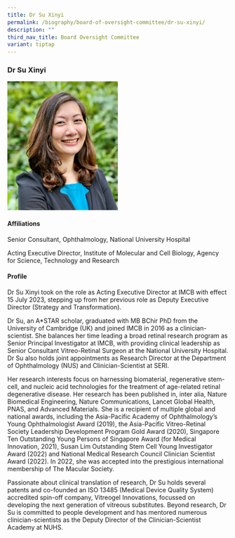 ```yaml
---
title: Dr Su Xinyi
permalink: /biography/board-of-oversight-committee/dr-su-xinyi/
description: ""
third_nav_title: Board Oversight Committee
variant: tiptap
---
```

<h3>Dr Su Xinyi</h3><div class="isomer-image-wrapper"><img style="width: 50%;" height="auto" width="100%" alt="" src="/images/Biography/Board Oversight Committee/Profile_Picture___Dr_Su_Xinyi.jpg"></div><h4>Affiliations</h4><p>Senior Consultant, Ophthalmology, National University Hospital</p><p>Acting Executive Director, Institute of Molecular and Cell Biology, Agency for Science, Technology and Research</p><h4>Profile</h4><p>Dr Su Xinyi took on the role as Acting Executive Director at IMCB with effect 15 July 2023, stepping up from her previous role as Deputy Executive Director (Strategy and Transformation).&nbsp;</p><p>Dr Su, an A*STAR scholar, graduated with MB BChir PhD from the University of Cambridge (UK) and joined IMCB in 2016 as a clinician-scientist. She balances her time leading a broad retinal research program as Senior Principal Investigator at IMCB, with providing clinical leadership as Senior Consultant Vitreo-Retinal Surgeon at the National University Hospital. Dr Su also holds joint appointments as Research Director at the Department of Ophthalmology (NUS) and Clinician-Scientist at SERI.&nbsp;</p><p>Her research interests focus on harnessing biomaterial, regenerative stem-cell, and nucleic acid technologies for the treatment of age-related retinal degenerative disease. Her research has been published in, inter alia, Nature Biomedical Engineering, Nature Communications, Lancet Global Health, PNAS, and Advanced Materials. She is a recipient of multiple global and national awards, including the Asia-Pacific Academy of Ophthalmology’s Young Ophthalmologist Award (2019), the Asia-Pacific Vitreo-Retinal Society Leadership Development Program Gold Award (2020), Singapore Ten Outstanding Young Persons of Singapore Award (for Medical Innovation, 2021), Susan Lim Outstanding Stem Cell Young Investigator Award (2022) and National Medical Research Council Clinician Scientist Award (2022). In 2022, she was accepted into the prestigious international membership of The Macular Society.&nbsp;&nbsp;</p><p>Passionate about clinical translation of research, Dr Su holds several patents and co-founded an ISO 13485 (Medical Device Quality System) accredited spin-off company, Vitreogel Innovations, focussed on developing the next generation of vitreous substitutes. Beyond research, Dr Su is committed to people development and has mentored numerous clinician-scientists as the Deputy Director of the Clinician-Scientist Academy at NUHS.</p><p></p>